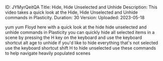 ID: JYMyrQeitQA
Title: Hide, Hide Unselected and Unhide
Description: This video takes a quick look at the Hide, Hide Unselected and Unhide commands in Plasticity.
Duration: 30
Version: 
Uploaded: 2023-05-18

yum yum Floyd here with a quick look at
the hide hide unselected and unhide
commands in Plasticity you can quickly
hide all selected items in a scene by
pressing the H key on the keyboard and
use the keyboard shortcut alt age to
unhide if you'd like to hide everything
that's not selected use the keyboard
shortcut shift H to hide unselected use
these commands to help navigate heavily
populated scenes